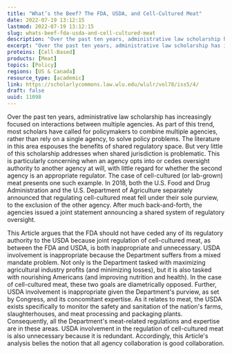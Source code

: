 ```yaml
---
title: "What’s the Beef? The FDA, USDA, and Cell-Cultured Meat"
date: 2022-07-19 13:12:15
lastmod: 2022-07-19 13:12:15
slug: whats-beef-fda-usda-and-cell-cultured-meat
description: "Over the past ten years, administrative law scholarship has increasingly focused on interactions between multiple agencies. As part of this trend, most scholars have called for policymakers to combine multiple agencies, rather than rely on a single agency, to solve policy problems. The literature in this area espouses the benefits of shared regulatory space. But very little of this scholarship addresses when shared jurisdiction is problematic."
excerpt: "Over the past ten years, administrative law scholarship has increasingly focused on interactions between multiple agencies. As part of this trend, most scholars have called for policymakers to combine multiple agencies, rather than rely on a single agency, to solve policy problems. The literature in this area espouses the benefits of shared regulatory space. But very little of this scholarship addresses when shared jurisdiction is problematic."
proteins: [Cell-Based]
products: [Meat]
topics: [Policy]
regions: [US & Canada]
resource_type: [academic]
link: https://scholarlycommons.law.wlu.edu/wlulr/vol78/iss5/4/
draft: false
uuid: 11098
---
```

Over the past ten years, administrative law scholarship has increasingly
focused on interactions between multiple agencies. As part of this
trend, most scholars have called for policymakers to combine multiple
agencies, rather than rely on a single agency, to solve policy problems.
The literature in this area espouses the benefits of shared regulatory
space. But very little of this scholarship addresses when shared
jurisdiction is problematic. This is particularly concerning when an
agency opts into or cedes oversight authority to another agency at will,
with little regard for whether the second agency is an appropriate
regulator. The case of cell-cultured (or lab-grown) meat presents one
such example. In 2018, both the U.S. Food and Drug Administration and
the U.S. Department of Agriculture separately announced that regulating
cell-cultured meat fell under their sole purview, to the exclusion of
the other agency. After much back-and-forth, the agencies issued a joint
statement announcing a shared system of regulatory oversight.

This Article argues that the FDA should not have ceded any of its
regulatory authority to the USDA because joint regulation of
cell-cultured meat, as between the FDA and USDA, is both inappropriate
and unnecessary. USDA involvement is inappropriate because the
Department suffers from a mixed mandate problem. Not only is the
Department tasked with maximizing agricultural industry profits (and
minimizing losses), but it is also tasked with nourishing Americans (and
improving nutrition and health). In the case of cell-cultured meat,
these two goals are diametrically opposed. Further, USDA involvement is
inappropriate given the Department's purview, as set by Congress, and
its concomitant expertise. As it relates to meat, the USDA exists
specifically to monitor the safety and sanitation of the nation's farms,
slaughterhouses, and meat processing and packaging plants. Consequently,
all the Department's meat-related regulations and expertise are in these
areas. USDA involvement in the regulation of cell-cultured meat is also
unnecessary because it is redundant. Accordingly, this Article's
analysis belies the notion that all agency collaboration is good
collaboration.
